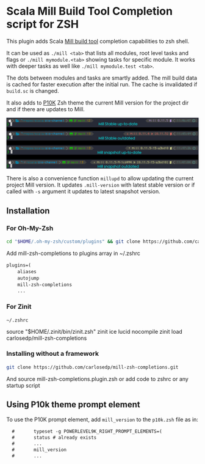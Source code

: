 # Scala Mill Build Tool Completion script for ZSH

This plugin adds Scala [Mill build tool](http://mill-build.com/mill/Intro_to_Mill.html) completion capabilities to zsh shell.

It can be used as `./mill <tab>` that lists all modules, root level tasks and flags or
`./mill mymodule.<tab>` showing tasks for specific module. It works with deeper tasks as well like `./mill mymodule.test <tab>`.

The dots between modules and tasks are smartly added. The mill build data is cached for faster execution after the initial run. The cache is invalidated if `build.sc` is changed.

It also adds to [P10K](https://github.com/romkatv/powerlevel10k) Zsh theme the current Mill version for the project dir and if there are updates to Mill.

![prompt sample](./img/prompt-sample.png)

There is also a convenience function `millupd` to allow updating the current project Mill version. It updates `.mill-version` with latest stable version or if called with `-s` argument it updates to latest snapshot version.

## Installation

### For Oh-My-Zsh

```sh
cd "$HOME/.oh-my-zsh/custom/plugins" && git clone https://github.com/carlosedp/mill-zsh-completions.git
```

Add mill-zsh-completions to plugins array in ~/.zshrc

```txt
plugins=(
    aliases
    autojump
    mill-zsh-completions
    ...

```

### For Zinit

    ~/.zshrc

source "$HOME/.zinit/bin/zinit.zsh"
zinit ice lucid nocompile
zinit load carlosedp/mill-zsh-completions

### Installing without a framework

```sh
git clone https://github.com/carlosedp/mill-zsh-completions.git
```

And source mill-zsh-completions.plugin.zsh or add code to zshrc or any startup script

## Using P10k theme prompt element

To use the P10K prompt element, add `mill_version` to the `p10k.zsh` file as in:

```shell
  #       typeset -g POWERLEVEL9K_RIGHT_PROMPT_ELEMENTS=(
  #       status # already exists
  #       ...
  #       mill_version
  #       ...
```
